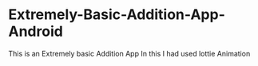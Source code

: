 # Extremely-Basic-Addition-App-Android
This is an Extremely basic Addition App In this I had used lottie Animation 
